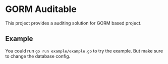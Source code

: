 # GORM Auditable

This project provides a auditing solution for GORM based project.

## Example

You could run `go run example/example.go` to try the example. But make sure to change the database config.